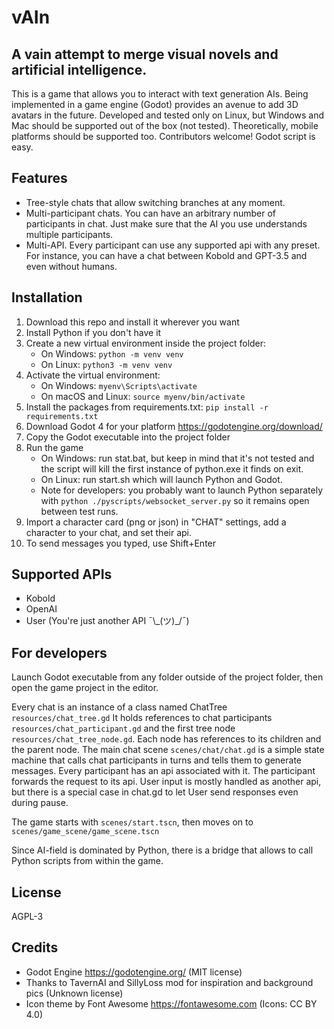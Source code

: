 # vAIn
## A vain attempt to merge visual novels and artificial intelligence.
This is a game that allows you to interact with text generation AIs.
Being implemented in a game engine (Godot) provides an avenue to add 3D avatars in the future.
Developed and tested only on Linux, but Windows and Mac should be supported out of the box 
(not tested). Theoretically, mobile platforms should be supported too.
Contributors welcome! Godot script is easy.

## Features
* Tree-style chats that allow switching branches at any moment.
* Multi-participant chats. You can have an arbitrary number of participants in chat. 
Just make sure that the AI you use understands multiple participants.
* Multi-API. Every participant can use any supported api with any preset. For instance, 
you can have a chat between Kobold and GPT-3.5 and even without humans.

## Installation
1. Download this repo and install it wherever you want
2. Install Python if you don't have it
3. Create a new virtual environment inside the project folder:
   - On Windows: `python -m venv venv`
   - On Linux: `python3 -m venv venv`
3. Activate the virtual environment:
   - On Windows: `myenv\Scripts\activate`
   - On macOS and Linux: `source myenv/bin/activate`
5. Install the packages from requirements.txt: `pip install -r requirements.txt`
6. Download Godot 4 for your platform https://godotengine.org/download/
7. Copy the Godot executable into the project folder
8. Run the game
   - On Windows: run stat.bat, but keep in mind that it's not tested and the script will kill 
the first instance of python.exe it finds on exit.
   - On Linux: run start.sh which will launch Python and Godot.
   - Note for developers: you probably want to launch Python separately with 
`python ./pyscripts/websocket_server.py` so it remains open between test runs.
9. Import a character card (png or json) in "CHAT" settings, add a character to your chat,
and set their api.
10. To send messages you typed, use Shift+Enter

## Supported APIs
* Kobold
* OpenAI
* User (You're just another API ¯\\\_(ツ)\_/¯)

## For developers
Launch Godot executable from any folder outside of the project folder,
then open the game project in the editor.

Every chat is an instance of a class named ChatTree `resources/chat_tree.gd` It holds references
to chat participants `resources/chat_participant.gd` and the first tree node 
`resources/chat_tree_node.gd`. Each node has references to its children and the parent node.
The main chat scene `scenes/chat/chat.gd` is a simple state machine that calls chat participants 
in turns and tells them to generate messages. Every participant has an api associated with it. 
The participant forwards the request to its api. User input is mostly handled as another api, 
but there is a special case in chat.gd to let User send responses even during pause.

The game starts with `scenes/start.tscn`, then moves on to `scenes/game_scene/game_scene.tscn`

Since AI-field is dominated by Python, there is a bridge that allows to call Python scripts 
from within the game.

## License
AGPL-3

## Credits
* Godot Engine https://godotengine.org/ (MIT license)
* Thanks to TavernAI and SillyLoss mod for inspiration and background pics (Unknown license)
* Icon theme by Font Awesome https://fontawesome.com (Icons: CC BY 4.0)
